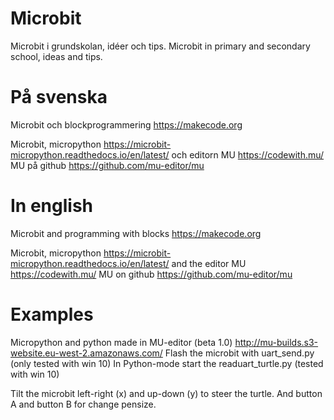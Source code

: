 # Microbit
Microbit i grundskolan, idéer och tips. Microbit in primary and secondary school, ideas and tips.
# På svenska
Microbit och blockprogrammering https://makecode.org 

Microbit, micropython  https://microbit-micropython.readthedocs.io/en/latest/ och editorn MU https://codewith.mu/
MU på github https://github.com/mu-editor/mu

# In english
Microbit and programming with blocks https://makecode.org 

Microbit, micropython  https://microbit-micropython.readthedocs.io/en/latest/ and the editor MU https://codewith.mu/
MU on github https://github.com/mu-editor/mu

# Examples
Micropython and python made in MU-editor (beta 1.0)
http://mu-builds.s3-website.eu-west-2.amazonaws.com/
Flash the microbit with uart_send.py (only tested with win 10)
In Python-mode start the readuart_turtle.py (tested with win 10)

Tilt the microbit left-right (x) and up-down (y) to steer the turtle. And button A and button B for change pensize.
